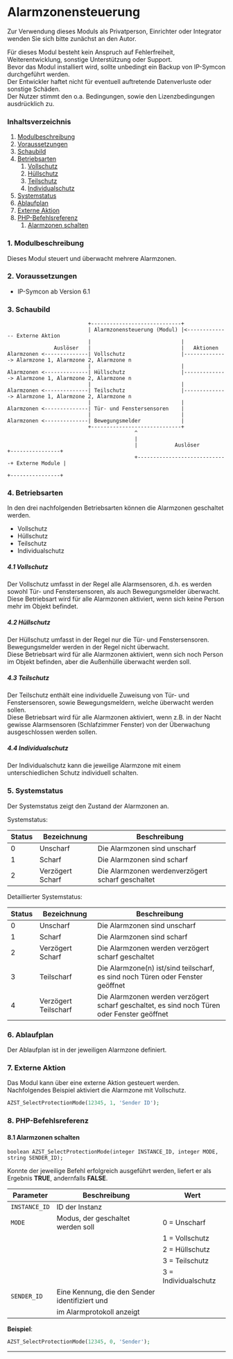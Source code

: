 # Alarmzonensteuerung

Zur Verwendung dieses Moduls als Privatperson, Einrichter oder Integrator wenden Sie sich bitte zunächst an den Autor.

Für dieses Modul besteht kein Anspruch auf Fehlerfreiheit, Weiterentwicklung, sonstige Unterstützung oder Support.  
Bevor das Modul installiert wird, sollte unbedingt ein Backup von IP-Symcon durchgeführt werden.  
Der Entwickler haftet nicht für eventuell auftretende Datenverluste oder sonstige Schäden.  
Der Nutzer stimmt den o.a. Bedingungen, sowie den Lizenzbedingungen ausdrücklich zu.

### Inhaltsverzeichnis

1. [Modulbeschreibung](#1-modulbeschreibung)
2. [Voraussetzungen](#2-voraussetzungen)
3. [Schaubild](#3-schaubild)
4. [Betriebsarten](#4-betriebsarten)
   1. [Vollschutz](#41-vollschutz)
   2. [Hüllschutz](#42-hüllschutz)
   3. [Teilschutz](#43-teilschutz)
   4. [Individualschutz](#44-individualschutz)
5. [Systemstatus](#5-systemstatus)
6. [Ablaufplan](#6-ablaufplan)
7. [Externe Aktion](#7-externe-aktion)
8. [PHP-Befehlsreferenz](#8-php-befehlsreferenz)
   1. [Alarmzonen schalten](#81-alarmzonen-schalten)
   
### 1. Modulbeschreibung

Dieses Modul steuert und überwacht mehrere Alarmzonen.

### 2. Voraussetzungen

- IP-Symcon ab Version 6.1

### 3. Schaubild

```
                          +-----------------------------+
                          | Alarmzonensteuerung (Modul) |<-------------- Externe Aktion
                          |                             |
               Auslöser   |                             |   Aktionen
Alarmzonen <--------------| Vollschutz                  |--------------> Alarmzone 1, Alarmzone 2, Alarmzone n
                          |                             |
Alarmzonen <--------------| Hüllschutz                  |--------------> Alarmzone 1, Alarmzone 2, Alarmzone n
                          |                             |
Alarmzonen <--------------| Teilschutz                  |--------------> Alarmzone 1, Alarmzone 2, Alarmzone n
                          |                             |
Alarmzonen <--------------| Tür- und Fenstersensoren    |
                          |                             |
Alarmzonen <--------------| Bewegungsmelder             |
                          +-----------------------------+    
                                         ^                                      
                                         |                            
                                         |            Auslöser         +----------------+
                                         +-----------------------------+ Externe Module |
                                                                       +----------------+         
```

### 4. Betriebsarten

In den drei nachfolgenden Betriebsarten können die Alarmzonen geschaltet werden.

* Vollschutz
* Hüllschutz 
* Teilschutz
* Individualschutz

##### 4.1 Vollschutz

Der Vollschutz umfasst in der Regel alle Alarmsensoren, d.h. es werden sowohl Tür- und Fenstersensoren, als auch Bewegungsmelder überwacht.  
Diese Betriebsart wird für alle Alarmzonen aktiviert, wenn sich keine Person mehr im Objekt befindet.

##### 4.2 Hüllschutz

Der Hüllschutz umfasst in der Regel nur die Tür- und Fenstersensoren. Bewegungsmelder werden in der Regel nicht überwacht.  
Diese Betriebsart wird für alle Alarmzonen aktiviert, wenn sich noch Person im Objekt befinden, aber die Außenhülle überwacht werden soll.

##### 4.3 Teilschutz

Der Teilschutz enthält eine individuelle Zuweisung von Tür- und Fenstersensoren, sowie Bewegungsmeldern, welche überwacht werden sollen.  
Diese Betriebsart wird für alle Alarmzonen aktiviert, wenn z.B. in der Nacht gewisse Alarmsensoren (Schlafzimmer Fenster) von der Überwachung ausgeschlossen werden sollen.

##### 4.4 Individualschutz

Der Individualschutz kann die jeweilige Alarmzone mit einem unterschiedlichen Schutz individuell schalten.

### 5. Systemstatus

Der Systemstatus zeigt den Zustand der Alarmzonen an.

Systemstatus:

| Status | Bezeichnung          | Beschreibung                                       |
|--------|----------------------|----------------------------------------------------|
| 0      | Unscharf             | Die Alarmzonen sind unscharf                       |
| 1      | Scharf               | Die Alarmzonen sind scharf                         |
| 2      | Verzögert Scharf     | Die Alarmzonen werdenverzögert scharf geschaltet   |

Detaillierter Systemstatus:

| Status | Bezeichnung          | Beschreibung                                                                                |
|--------|----------------------|---------------------------------------------------------------------------------------------|
| 0      | Unscharf             | Die Alarmzonen sind unscharf                                                                |
| 1      | Scharf               | Die Alarmzonen sind scharf                                                                  |
| 2      | Verzögert Scharf     | Die Alarmzonen werden verzögert scharf geschaltet                                           |
| 3      | Teilscharf           | Die Alarmzone(n) ist/sind teilscharf, es sind noch Türen oder Fenster geöffnet              |
| 4      | Verzögert Teilscharf | Die Alarmzonen werden verzögert scharf geschaltet, es sind noch Türen oder Fenster geöffnet |


### 6. Ablaufplan

Der Ablaufplan ist in der jeweiligen Alarmzone definiert.

### 7. Externe Aktion

Das Modul kann über eine externe Aktion gesteuert werden.  
Nachfolgendes Beispiel aktiviert die Alarmzone mit Vollschutz.

```php
AZST_SelectProtectionMode(12345, 1, 'Sender ID');
```
### 8. PHP-Befehlsreferenz

#### 8.1 Alarmzonen schalten

```text
boolean AZST_SelectProtectionMode(integer INSTANCE_ID, integer MODE, string SENDER_ID);
```

Konnte der jeweilige Befehl erfolgreich ausgeführt werden, liefert er als Ergebnis **TRUE**, andernfalls **FALSE**.

| Parameter     | Beschreibung                                   | Wert                 |
|---------------|------------------------------------------------|----------------------|
| `INSTANCE_ID` | ID der Instanz                                 |                      |
| `MODE`        | Modus, der geschaltet werden soll              | 0 = Unscharf         |
|               |                                                | 1 = Vollschutz       |
|               |                                                | 2 = Hüllschutz       |
|               |                                                | 3 = Teilschutz       |
|               |                                                | 3 = Individualschutz |
| `SENDER_ID`   | Eine Kennung, die den Sender identifiziert und |                      |
|               | im Alarmprotokoll anzeigt                      |                      |

**Beispiel**:
```php
AZST_SelectProtectionMode(12345, 0, 'Sender');
```

---